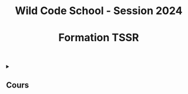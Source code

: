 <div align="center"><h1>Wild Code School - Session 2024</h1></div>
<div align="center"><h1>Formation TSSR</h1></div>
<br>
<br>

<details>
<summary><h2>Cours</h2></summary>
  <details>
  <summary><strong>Bash</strong></summary>
    
  - [Les scripts Bash - partie 1](https://github.com/ThoXinou/Cours_TSSR/blob/main/Bash/Les%20scripts%20Bash%20-%20partie%201.md)
  - [Les scripts Bash - partie 2](https://github.com/ThoXinou/Cours_TSSR/blob/main/Bash/Les%20scripts%20Bash%20-%20partie%202.md)
  - [Les scripts Bash - partie 3](https://github.com/ThoXinou/Cours_TSSR/blob/main/Bash/Les%20scripts%20Bash%20-%20partie%203.md)

  </details>
  
  <details>
  <summary><strong>Cybersécurité</strong></summary>

  - [Sécuriser les systèmes](https://github.com/ThoXinou/Cours_TSSR/blob/main/Cybers%C3%A9curit%C3%A9/S%C3%A9curiser%20les%20syst%C3%A8mes.md)

  </details>
  
  <details>
  <summary><strong>IT Management</strong></summary>

  - [Gestion des mises à jour](https://github.com/ThoXinou/Cours_TSSR/blob/main/IT%20Management/Gestion%20des%20mises%20%C3%A0%20jour.md)
  - [Journalisation](https://github.com/ThoXinou/Cours_TSSR/blob/main/IT%20Management/Journalisation.md)
  - [La messagerie](https://github.com/ThoXinou/Cours_TSSR/blob/main/IT%20Management/La%20messagerie.md)
  - [La supervision](https://github.com/ThoXinou/Cours_TSSR/blob/main/IT%20Management/La%20supervision.md)
  - [Les services bureautiques](https://github.com/ThoXinou/Cours_TSSR/blob/main/IT%20Management/Les%20services%20bureautiques.md)
  - [Sauvegarde & Archivage](https://github.com/ThoXinou/Cours_TSSR/blob/main/IT%20Management/Sauvegarde%20%26%20Archivage.md)
  - [Suivi de parc informatique](https://github.com/ThoXinou/Cours_TSSR/blob/main/IT%20Management/Suivi%20de%20parc%20informatique.md)
  - [Suivi des incidents](https://github.com/ThoXinou/Cours_TSSR/blob/main/IT%20Management/Suivi%20des%20incidents.md)

  </details>

  <details>
  <summary><strong>Méthodes</strong></summary>
  
  - [Git - GitHub](https://github.com/ThoXinou/Cours_TSSR/blob/main/M%C3%A9thodes/Git_GitHub.md)
  - [Introduction aux méthodes agiles](https://github.com/ThoXinou/Cours_TSSR/blob/main/M%C3%A9thodes/Introduction%20aux%20m%C3%A9thodes%20agiles.md)

  </details>

  <details>
  <summary><strong>OS</strong></summary>

  - [Architecture des ordinateurs (notions)](https://github.com/ThoXinou/Cours_TSSR/blob/main/OS/Architecture%20des%20ordinateurs%20(notions).md)
  - [Gestion du stockage](https://github.com/ThoXinou/Cours_TSSR/blob/main/OS/OS%20-%20Gestion%20du%20stockage.md)
  - [Gestion processeur et mémoire](https://github.com/ThoXinou/Cours_TSSR/blob/main/OS/OS%20-%20Gestion%20processeur%20et%20m%C3%A9moire.md)
  - [Interpréteurs de commandes](https://github.com/ThoXinou/Cours_TSSR/blob/main/OS/OS%20-%20Interpr%C3%A9teurs%20de%20commandes.md)
  - [Qu'est-ce qu'un système d'exploitation](https://github.com/ThoXinou/Cours_TSSR/blob/main/OS/OS%20-%20Qu'est-ce%20qu'un%20syst%C3%A8me%20d'exploitation.md)
  - [Stockage avancé](https://github.com/ThoXinou/Cours_TSSR/blob/main/OS/Stockage%20avanc%C3%A9.md)

  </details>

  <details>
  <summary><strong>Passage Titre</strong></summary>

  - [TSSR - Passage de titre](https://github.com/ThoXinou/Cours_TSSR/blob/main/Passage%20Titre/TSSR%20-%20Passage%20de%20titre.md)

  </details>

  <details>
  <summary><strong>Réseaux</strong></summary>

  - [DNS](https://github.com/ThoXinou/Cours_TSSR/blob/main/R%C3%A9seaux/DNS.md)
  - [Ethernet](https://github.com/ThoXinou/Cours_TSSR/blob/main/R%C3%A9seaux/Ethernet.md)
  - [IP version 4 - Adresse et paquet](https://github.com/ThoXinou/Cours_TSSR/blob/main/R%C3%A9seaux/IP%20version%204%20-%20Adresse%20et%20paquet.md)
  - [IP version 6 - Adresse et paquet](https://github.com/ThoXinou/Cours_TSSR/blob/main/R%C3%A9seaux/IP%20version%206%20-%20Adresse%20et%20paquet.md)
  - [La téléphonie sur IP](https://github.com/ThoXinou/Cours_TSSR/blob/main/R%C3%A9seaux/La%20t%C3%A9l%C3%A9phonie%20sur%20IP.md)
  - [Le routage IP](https://github.com/ThoXinou/Cours_TSSR/blob/main/R%C3%A9seaux/Le%20routage%20IP.md)
  - [Principe des réseaux](https://github.com/ThoXinou/Cours_TSSR/blob/main/R%C3%A9seaux/Principe%20des%20r%C3%A9seaux.md)
  - [WIFI](https://github.com/ThoXinou/Cours_TSSR/blob/main/R%C3%A9seaux/WIFI.md)

  </details>

  <details>
  <summary><strong>SysAdmin</strong></summary>

  - [Active Directory - partie 1](https://github.com/ThoXinou/Cours_TSSR/blob/main/SysAdmin/Active%20Directory%20-%20partie%201.md)
  - [Active Directory - partie 2](https://github.com/ThoXinou/Cours_TSSR/blob/main/SysAdmin/Active%20Directory%20-%20partie%202.md)
  - [Déploiement automatisé de Windows](https://github.com/ThoXinou/Cours_TSSR/blob/main/SysAdmin/D%C3%A9ploiement%20automatis%C3%A9%20de%20Windows.md)

  </details>

  <details>
  <summary><strong>Sécurité Réseau</strong></summary>

  - [Cryptographie](https://github.com/ThoXinou/Cours_TSSR/blob/main/S%C3%A9curit%C3%A9%20R%C3%A9seau/Cryptographie.md)
  - [Filtrage réseau](https://github.com/ThoXinou/Cours_TSSR/blob/main/S%C3%A9curit%C3%A9%20R%C3%A9seau/Filtrage%20r%C3%A9seau.md)
  - [Introduction à la cybersécurité](https://github.com/ThoXinou/Cours_TSSR/blob/main/S%C3%A9curit%C3%A9%20R%C3%A9seau/Introduction%20%C3%A0%20la%20cybers%C3%A9curit%C3%A9.md)
  - [RADIUS](https://github.com/ThoXinou/Cours_TSSR/blob/main/S%C3%A9curit%C3%A9%20R%C3%A9seau/RADIUS.md)
  - [SSH](https://github.com/ThoXinou/Cours_TSSR/blob/main/S%C3%A9curit%C3%A9%20R%C3%A9seau/SSH.md)
  - [VPN](https://github.com/ThoXinou/Cours_TSSR/blob/main/S%C3%A9curit%C3%A9%20R%C3%A9seau/VPN.md)
